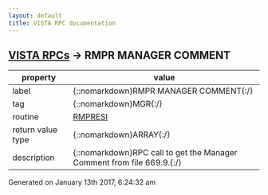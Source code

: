 ```yaml
---
layout: default
title: VISTA RPC documentation
---
```




## [VISTA RPCs](TableOfContent.md) &#8594; RMPR MANAGER COMMENT 

 property | value 
--- | --- 
 label | {::nomarkdown}RMPR MANAGER COMMENT{:/}
 tag | {::nomarkdown}MGR{:/}
 routine | [RMPRESI](http://code.osehra.org/dox/Routine_RMPRESI_source.html)
 return value type | {::nomarkdown}ARRAY{:/}
 description | {::nomarkdown}RPC call to get the Manager Comment from file 669.9.{:/}




 Generated on January 13th 2017, 6:24:32 am